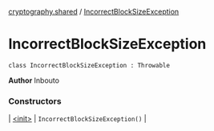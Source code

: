 [cryptography.shared](../index.md) / [IncorrectBlockSizeException](.)

# IncorrectBlockSizeException

`class IncorrectBlockSizeException : Throwable`

**Author**
Inbouto

### Constructors

| [&lt;init&gt;](-init-.md) | `IncorrectBlockSizeException()` |

